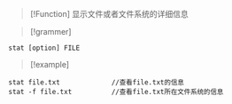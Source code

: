
> [!Function] 
> 显示文件或者文件系统的详细信息



> [!grammer]
```
stat [option] FILE
```


> [!example] 
```
stat file.txt             //查看file.txt的信息
stat -f file.txt          //查看file.txt所在文件系统的信息
```

